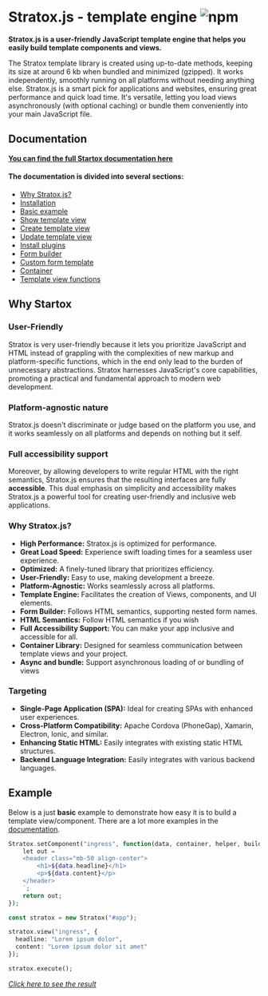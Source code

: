


# Stratox.js - template engine ![npm](https://img.shields.io/npm/v/stratox)

**Stratox.js is a user-friendly JavaScript template engine that helps you easily build template components and views.**

The Stratox template library is created using up-to-date methods, keeping its size at around 6 kb when bundled and minimized (gzipped). It works independently, smoothly running on all platforms without needing anything else. Stratox.js is a smart pick for applications and websites, ensuring great performance and quick load time. It's versatile, letting you load views asynchronously (with optional caching) or bundle them conveniently into your main JavaScript file.

## Documentation
**[You can find the full Startox documentation here](https://stratox.wazabii.se/)**

#### The documentation is divided into several sections:
* [Why Stratox.js?](https://stratox.wazabii.se/)
* [Installation](https://stratox.wazabii.se/installation)
* [Basic example](https://stratox.wazabii.se/template-engine/basic-example)
* [Show template view](https://stratox.wazabii.se/template-engine/show-templates)
* [Create template view](https://stratox.wazabii.se/template-engine/create-templates)
* [Update template view](https://stratox.wazabii.se/template-engine/updating-views)
* [Install plugins](https://stratox.wazabii.se/template-engine/plugins)
* [Form builder](https://stratox.wazabii.se/form-builder/form-builder)
* [Custom form template](https://stratox.wazabii.se/form-builder/custom-form-template)
* [Container](https://stratox.wazabii.se/advanced-features/container)
* [Template view functions](https://stratox.wazabii.se/advanced-features/template-view-functions)

## Why Startox

### User-Friendly
Stratox is very user-friendly because it lets you prioritize JavaScript and HTML instead of grappling with the complexities of new markup and platform-specific functions, which in the end only lead to the burden of unnecessary abstractions. Stratox harnesses JavaScript's core capabilities, promoting a practical and fundamental approach to modern web development.

### Platform-agnostic nature
Stratox.js doesn't discriminate or judge based on the platform you use, and it works seamlessly on all platforms and depends on nothing but it self.

### Full accessibility support
Moreover, by allowing developers to write regular HTML with the right semantics, Stratox.js ensures that the resulting interfaces are fully **accessible**. This dual emphasis on simplicity and accessibility makes Stratox.js a powerful tool for creating user-friendly and inclusive web applications.

### Why Stratox.js?
- **High Performance:** Stratox.js is optimized for performance.
- **Great Load Speed:** Experience swift loading times for a seamless user experience.
- **Optimized:** A finely-tuned library that prioritizes efficiency.
- **User-Friendly:** Easy to use, making development a breeze.
- **Platform-Agnostic:** Works seamlessly across all platforms.
- **Template Engine:** Facilitates the creation of Views, components, and UI elements.
- **Form Builder:** Follows HTML semantics, supporting nested form names.
- **HTML Semantics:** Follow HTML semantics if you wish
- **Full Accessibility Support:** You can make your app inclusive and accessible for all.
- **Container Library:** Designed for seamless communication between template views and your project.
- **Async and bundle:** Support asynchronous loading of or bundling of views

### Targeting
- **Single-Page Application (SPA):** Ideal for creating SPAs with enhanced user experiences.
- **Cross-Platform Compatibility:** Apache Cordova (PhoneGap), Xamarin, Electron, Ionic, and similar.
- **Enhancing Static HTML:** Easily integrates with existing static HTML structures.
- **Backend Language Integration:** Easily integrates with various backend languages.

## Example
Below is a just **basic** example to demonstrate how easy it is to build a template view/component. There are a lot more examples in the [documentation](https://stratox.wazabii.se/).
```php
Stratox.setComponent("ingress", function(data, container, helper, builder) {
    let out = `
    <header class="mb-50 align-center">
        <h1>${data.headline}</h1>
        <p>${data.content}</p>
    </header>
    `;
    return out;
});

const stratox = new Stratox("#app");

stratox.view("ingress", {
  headline: "Lorem ipsum dolor",
  content: "Lorem ipsum dolor sit amet"
});

stratox.execute();
```
*[Click here to see the result](https://codepen.io/wazabii8/pen/bGZgPNo)*
